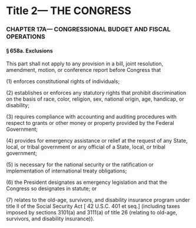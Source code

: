 
# Title 2— THE CONGRESS
### CHAPTER 17A— CONGRESSIONAL BUDGET AND FISCAL OPERATIONS
#### § 658a. Exclusions

This part shall not apply to any provision in a bill, joint resolution, amendment, motion, or conference report before Congress that

(1) enforces constitutional rights of individuals;

(2) establishes or enforces any statutory rights that prohibit discrimination on the basis of race, color, religion, sex, national origin, age, handicap, or disability;

(3) requires compliance with accounting and auditing procedures with respect to grants or other money or property provided by the Federal Government;

(4) provides for emergency assistance or relief at the request of any State, local, or tribal government or any official of a State, local, or tribal government;

(5) is necessary for the national security or the ratification or implementation of international treaty obligations;

(6) the President designates as emergency legislation and that the Congress so designates in statute; or

(7) relates to the old-age, survivors, and disability insurance program under title II of the Social Security Act [ 42 U.S.C. 401 et seq.] (including taxes imposed by sections 3101(a) and 3111(a) of title 26 (relating to old-age, survivors, and disability insurance)).
